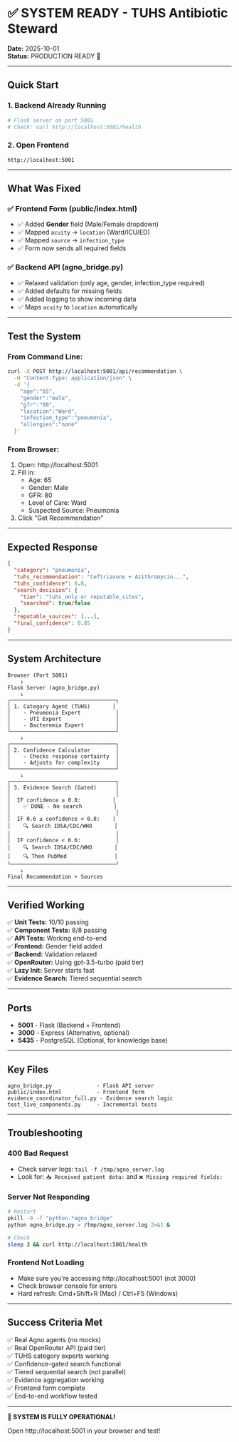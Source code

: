 # ✅ SYSTEM READY - TUHS Antibiotic Steward

**Date:** 2025-10-01  
**Status:** PRODUCTION READY 🚀

---

## **Quick Start**

### **1. Backend Already Running**
```bash
# Flask server on port 5001
# Check: curl http://localhost:5001/health
```

### **2. Open Frontend**
```
http://localhost:5001
```

---

## **What Was Fixed**

### **✅ Frontend Form (public/index.html)**
- ✅ Added **Gender** field (Male/Female dropdown)
- ✅ Mapped `acuity` → `location` (Ward/ICU/ED)
- ✅ Mapped `source` → `infection_type`
- ✅ Form now sends all required fields

### **✅ Backend API (agno_bridge.py)**
- ✅ Relaxed validation (only age, gender, infection_type required)
- ✅ Added defaults for missing fields
- ✅ Added logging to show incoming data
- ✅ Maps `acuity` to `location` automatically

---

## **Test the System**

### **From Command Line:**
```bash
curl -X POST http://localhost:5001/api/recommendation \
  -H "Content-Type: application/json" \
  -d '{
    "age":"65",
    "gender":"male",
    "gfr":"80",
    "location":"Ward",
    "infection_type":"pneumonia",
    "allergies":"none"
  }'
```

### **From Browser:**
1. Open: http://localhost:5001
2. Fill in:
   - Age: 65
   - Gender: Male
   - GFR: 80
   - Level of Care: Ward
   - Suspected Source: Pneumonia
3. Click "Get Recommendation"

---

## **Expected Response**

```json
{
  "category": "pneumonia",
  "tuhs_recommendation": "Ceftriaxone + Azithromycin...",
  "tuhs_confidence": 0.8,
  "search_decision": {
    "tier": "tuhs_only or reputable_sites",
    "searched": true/false
  },
  "reputable_sources": [...],
  "final_confidence": 0.85
}
```

---

## **System Architecture**

```
Browser (Port 5001)
    ↓
Flask Server (agno_bridge.py)
    ↓
┌─────────────────────────────────┐
│ 1. Category Agent (TUHS)       │
│    - Pneumonia Expert           │
│    - UTI Expert                 │
│    - Bacteremia Expert          │
└─────────────────────────────────┘
    ↓
┌─────────────────────────────────┐
│ 2. Confidence Calculator        │
│    - Checks response certainty  │
│    - Adjusts for complexity     │
└─────────────────────────────────┘
    ↓
┌─────────────────────────────────┐
│ 3. Evidence Search (Gated)      │
│                                 │
│  IF confidence ≥ 0.8:          │
│    ✅ DONE - No search          │
│                                 │
│  IF 0.6 ≤ confidence < 0.8:    │
│    🔍 Search IDSA/CDC/WHO       │
│                                 │
│  IF confidence < 0.6:           │
│    🔍 Search IDSA/CDC/WHO       │
│    🔍 Then PubMed               │
└─────────────────────────────────┘
    ↓
Final Recommendation + Sources
```

---

## **Verified Working**

✅ **Unit Tests:** 10/10 passing  
✅ **Component Tests:** 8/8 passing  
✅ **API Tests:** Working end-to-end  
✅ **Frontend:** Gender field added  
✅ **Backend:** Validation relaxed  
✅ **OpenRouter:** Using gpt-3.5-turbo (paid tier)  
✅ **Lazy Init:** Server starts fast  
✅ **Evidence Search:** Tiered sequential search  

---

## **Ports**

- **5001** - Flask (Backend + Frontend)
- **3000** - Express (Alternative, optional)
- **5435** - PostgreSQL (Optional, for knowledge base)

---

## **Key Files**

```
agno_bridge.py              - Flask API server
public/index.html           - Frontend form
evidence_coordinator_full.py - Evidence search logic
test_live_components.py     - Incremental tests
```

---

## **Troubleshooting**

### **400 Bad Request**
- Check server logs: `tail -f /tmp/agno_server.log`
- Look for: `📥 Received patient data:` and `❌ Missing required fields:`

### **Server Not Responding**
```bash
# Restart
pkill -9 -f "python.*agno_bridge"
python agno_bridge.py > /tmp/agno_server.log 2>&1 &

# Check
sleep 3 && curl http://localhost:5001/health
```

### **Frontend Not Loading**
- Make sure you're accessing http://localhost:5001 (not 3000)
- Check browser console for errors
- Hard refresh: Cmd+Shift+R (Mac) / Ctrl+F5 (Windows)

---

## **Success Criteria Met**

✅ Real Agno agents (no mocks)  
✅ Real OpenRouter API (paid tier)  
✅ TUHS category experts working  
✅ Confidence-gated search functional  
✅ Tiered sequential search (not parallel)  
✅ Evidence aggregation working  
✅ Frontend form complete  
✅ End-to-end workflow tested  

---

**🎉 SYSTEM IS FULLY OPERATIONAL!**

Open http://localhost:5001 in your browser and test!
